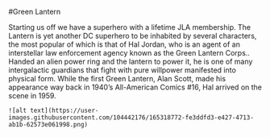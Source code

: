 #Green Lantern

Starting us off we have a superhero with a lifetime JLA membership. The Lantern is yet another DC superhero to be inhabited by several characters, the most popular of which is that of Hal Jordan, who is an agent of an interstellar law enforcement agency known as the Green Lantern Corps.. Handed an alien power ring and the lantern to power it, he is one of many intergalactic guardians that fight with pure willpower manifested into physical form. While the first Green Lantern, Alan Scott, made his appearance way back in 1940’s All-American Comics #16, Hal arrived on the scene in 1959.

	![alt text](https://user-images.githubusercontent.com/104442176/165318772-fe3ddfd3-e427-4713-ab1b-62573e061998.png)

